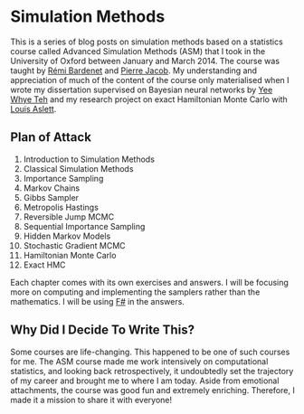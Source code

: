 # Simulation Methods

This is a series of blog posts on simulation methods based on a statistics course called Advanced Simulation Methods (ASM) that I took in the University of Oxford between January and March 2014. The course was taught by [Rémi Bardenet](http://rbardenet.github.io/) and [Pierre Jacob](https://sites.google.com/site/pierrejacob/). My understanding and appreciation of much of the content of the course only materialised when I wrote my dissertation supervised on Bayesian neural networks by [Yee Whye Teh](https://www.stats.ox.ac.uk/~teh/) and my research project on exact Hamiltonian Monte Carlo with [Louis Aslett](http://www.louisaslett.com/).

## Plan of Attack

1. Introduction to Simulation Methods
2. Classical Simulation Methods
3. Importance Sampling
4. Markov Chains
5. Gibbs Sampler
6. Metropolis Hastings
7. Reversible Jump MCMC
8. Sequential Importance Sampling
9. Hidden Markov Models
10. Stochastic Gradient MCMC
11. Hamiltonian Monte Carlo
12. Exact HMC

Each chapter comes with its own exercises and answers. I will be focusing more on computing and implementing the samplers rather than the mathematics. I will be using [F#](https://fsharp.org/) in the answers.

## Why Did I Decide To Write This?

Some courses are life-changing. This happened to be one of such courses for me. The ASM course made me work intensively on computational statistics, and looking back retrospectively, it undoubtedly set the trajectory of my career and brought me to where I am today. Aside from emotional attachments, the course was good fun and extremely enriching. Therefore, I made it a mission to share it with everyone!
